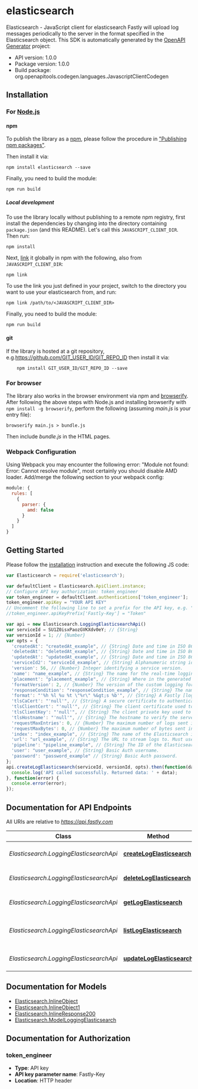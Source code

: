 # elasticsearch

Elasticsearch - JavaScript client for elasticsearch
Fastly will upload log messages periodically to the server in the format specified in the Elasticsearch object.
This SDK is automatically generated by the [OpenAPI Generator](https://openapi-generator.tech) project:

- API version: 1.0.0
- Package version: 1.0.0
- Build package: org.openapitools.codegen.languages.JavascriptClientCodegen

## Installation

### For [Node.js](https://nodejs.org/)

#### npm

To publish the library as a [npm](https://www.npmjs.com/), please follow the procedure in ["Publishing npm packages"](https://docs.npmjs.com/getting-started/publishing-npm-packages).

Then install it via:

```shell
npm install elasticsearch --save
```

Finally, you need to build the module:

```shell
npm run build
```

##### Local development

To use the library locally without publishing to a remote npm registry, first install the dependencies by changing into the directory containing `package.json` (and this README). Let's call this `JAVASCRIPT_CLIENT_DIR`. Then run:

```shell
npm install
```

Next, [link](https://docs.npmjs.com/cli/link) it globally in npm with the following, also from `JAVASCRIPT_CLIENT_DIR`:

```shell
npm link
```

To use the link you just defined in your project, switch to the directory you want to use your elasticsearch from, and run:

```shell
npm link /path/to/<JAVASCRIPT_CLIENT_DIR>
```

Finally, you need to build the module:

```shell
npm run build
```

#### git

If the library is hosted at a git repository, e.g.https://github.com/GIT_USER_ID/GIT_REPO_ID
then install it via:

```shell
    npm install GIT_USER_ID/GIT_REPO_ID --save
```

### For browser

The library also works in the browser environment via npm and [browserify](http://browserify.org/). After following
the above steps with Node.js and installing browserify with `npm install -g browserify`,
perform the following (assuming *main.js* is your entry file):

```shell
browserify main.js > bundle.js
```

Then include *bundle.js* in the HTML pages.

### Webpack Configuration

Using Webpack you may encounter the following error: "Module not found: Error:
Cannot resolve module", most certainly you should disable AMD loader. Add/merge
the following section to your webpack config:

```javascript
module: {
  rules: [
    {
      parser: {
        amd: false
      }
    }
  ]
}
```

## Getting Started

Please follow the [installation](#installation) instruction and execute the following JS code:

```javascript
var Elasticsearch = require('elasticsearch');

var defaultClient = Elasticsearch.ApiClient.instance;
// Configure API key authorization: token_engineer
var token_engineer = defaultClient.authentications['token_engineer'];
token_engineer.apiKey = "YOUR API KEY"
// Uncomment the following line to set a prefix for the API key, e.g. "Token" (defaults to null)
//token_engineer.apiKeyPrefix['Fastly-Key'] = "Token"

var api = new Elasticsearch.LoggingElasticsearchApi()
var serviceId = SU1Z0isxPaozGVKXdv0eY; // {String} 
var versionId = 1; // {Number} 
var opts = {
  'createdAt': "createdAt_example", // {String} Date and time in ISO 8601 format.
  'deletedAt': "deletedAt_example", // {String} Date and time in ISO 8601 format.
  'updatedAt': "updatedAt_example", // {String} Date and time in ISO 8601 format.
  'serviceId2': "serviceId_example", // {String} Alphanumeric string identifying the service.
  'version': 56, // {Number} Integer identifying a service version.
  'name': "name_example", // {String} The name for the real-time logging configuration.
  'placement': "placement_example", // {String} Where in the generated VCL the logging call should be placed. If not set, endpoints with `format_version` of 2 are placed in `vcl_log` and those with `format_version` of 1 are placed in `vcl_deliver`. 
  'formatVersion': 2, // {Number} The version of the custom logging format used for the configured endpoint. The logging call gets placed by default in `vcl_log` if `format_version` is set to `2` and in `vcl_deliver` if `format_version` is set to `1`.  
  'responseCondition': "responseCondition_example", // {String} The name of an existing condition in the configured endpoint, or leave blank to always execute.
  'format': "'%h %l %u %t \"%r\" %&gt;s %b'", // {String} A Fastly [log format string](https://docs.fastly.com/en/guides/custom-log-formats). Must produce valid JSON that Elasticsearch can ingest.
  'tlsCaCert': "'null'", // {String} A secure certificate to authenticate a server with. Must be in PEM format.
  'tlsClientCert': "'null'", // {String} The client certificate used to make authenticated requests. Must be in PEM format.
  'tlsClientKey': "'null'", // {String} The client private key used to make authenticated requests. Must be in PEM format.
  'tlsHostname': "'null'", // {String} The hostname to verify the server's certificate. This should be one of the Subject Alternative Name (SAN) fields for the certificate. Common Names (CN) are not supported.
  'requestMaxEntries': 0, // {Number} The maximum number of logs sent in one request. Defaults `0` for unbounded.
  'requestMaxBytes': 0, // {Number} The maximum number of bytes sent in one request. Defaults `0` for unbounded.
  'index': "index_example", // {String} The name of the Elasticsearch index to send documents (logs) to. The index must follow the Elasticsearch [index format rules](https://www.elastic.co/guide/en/elasticsearch/reference/current/indices-create-index.html). We support [strftime](https://www.man7.org/linux/man-pages/man3/strftime.3.html) interpolated variables inside braces prefixed with a pound symbol. For example, `#{%F}` will interpolate as `YYYY-MM-DD` with today's date.
  'url': "url_example", // {String} The URL to stream logs to. Must use HTTPS.
  'pipeline': "pipeline_example", // {String} The ID of the Elasticsearch ingest pipeline to apply pre-process transformations to before indexing. Learn more about creating a pipeline in the [Elasticsearch docs](https://www.elastic.co/guide/en/elasticsearch/reference/current/ingest.html).
  'user': "user_example", // {String} Basic Auth username.
  'password': "password_example" // {String} Basic Auth password.
};
api.createLogElasticsearch(serviceId, versionId, opts).then(function(data) {
  console.log('API called successfully. Returned data: ' + data);
}, function(error) {
  console.error(error);
});


```

## Documentation for API Endpoints

All URIs are relative to *https://api.fastly.com*

Class | Method | HTTP request | Description
------------ | ------------- | ------------- | -------------
*Elasticsearch.LoggingElasticsearchApi* | [**createLogElasticsearch**](docs/LoggingElasticsearchApi.md#createLogElasticsearch) | **POST** /service/{service_id}/version/{version_id}/logging/elasticsearch | Create an Elasticsearch log endpoint
*Elasticsearch.LoggingElasticsearchApi* | [**deleteLogElasticsearch**](docs/LoggingElasticsearchApi.md#deleteLogElasticsearch) | **DELETE** /service/{service_id}/version/{version_id}/logging/elasticsearch/{logging_elasticsearch_name} | Delete an Elasticsearch log endpoint
*Elasticsearch.LoggingElasticsearchApi* | [**getLogElasticsearch**](docs/LoggingElasticsearchApi.md#getLogElasticsearch) | **GET** /service/{service_id}/version/{version_id}/logging/elasticsearch/{logging_elasticsearch_name} | Get an Elasticsearch log endpoint
*Elasticsearch.LoggingElasticsearchApi* | [**listLogElasticsearch**](docs/LoggingElasticsearchApi.md#listLogElasticsearch) | **GET** /service/{service_id}/version/{version_id}/logging/elasticsearch | List Elasticsearch log endpoints
*Elasticsearch.LoggingElasticsearchApi* | [**updateLogElasticsearch**](docs/LoggingElasticsearchApi.md#updateLogElasticsearch) | **PUT** /service/{service_id}/version/{version_id}/logging/elasticsearch/{logging_elasticsearch_name} | Update an Elasticsearch log endpoint


## Documentation for Models

 - [Elasticsearch.InlineObject](docs/InlineObject.md)
 - [Elasticsearch.InlineObject1](docs/InlineObject1.md)
 - [Elasticsearch.InlineResponse200](docs/InlineResponse200.md)
 - [Elasticsearch.ModelLoggingElasticsearch](docs/ModelLoggingElasticsearch.md)


## Documentation for Authorization



### token_engineer


- **Type**: API key
- **API key parameter name**: Fastly-Key
- **Location**: HTTP header

